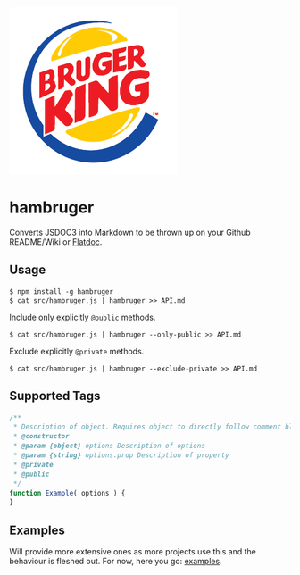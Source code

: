 ![brugerking](https://raw.githubusercontent.com/aef-/hambruger/develop/media/brugerking.png)

hambruger
=====

Converts JSDOC3 into Markdown to be thrown up on your Github README/Wiki or [Flatdoc](http://ricostacruz.com/flatdoc/).

## Usage
```
$ npm install -g hambruger 
$ cat src/hambruger.js | hambruger >> API.md
```

Include only explicitly `@public` methods.

```
$ cat src/hambruger.js | hambruger --only-public >> API.md
```

Exclude explicitly `@private` methods.

```
$ cat src/hambruger.js | hambruger --exclude-private >> API.md
```

## Supported Tags

```js
/**
 * Description of object. Requires object to directly follow comment block.
 * @constructor
 * @param {object} options Description of options
 * @param {string} options.prop Description of property
 * @private
 * @public
 */
function Example( options ) {
}
```


## Examples

Will provide more extensive ones as more projects use this and the behaviour is fleshed out. For now, here you go: [examples](https://github.com/aef-/hambruger/blob/develop/tests/markdown/).
